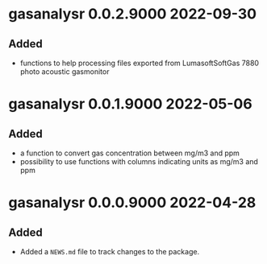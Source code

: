 # gasanalysr 0.0.2.9000 2022-09-30
## Added
* functions to help processing files exported from LumasoftSoftGas 7880 photo acoustic gasmonitor 

# gasanalysr 0.0.1.9000 2022-05-06
## Added
* a function to convert gas concentration between mg/m3 and ppm
* possibility to use functions with columns indicating units as mg/m3 and ppm

# gasanalysr 0.0.0.9000 2022-04-28

## Added
* Added a `NEWS.md` file to track changes to the package.
